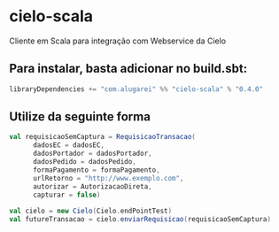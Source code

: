 # cielo-scala
Cliente em Scala para integração com Webservice da Cielo


## Para instalar, basta adicionar no build.sbt:

```scala
libraryDependencies += "com.alugarei" %% "cielo-scala" % "0.4.0"
```

## Utilize da seguinte forma

```scala
val requisicaoSemCaptura = RequisicaoTransacao(
      dadosEC = dadosEC,
      dadosPortador = dadosPortador,
      dadosPedido = dadosPedido,
      formaPagamento = formaPagamento,
      urlRetorno = "http://www.exemplo.com",
      autorizar = AutorizacaoDireta,
      capturar = false)
      
val cielo = new Cielo(Cielo.endPointTest)
val futureTransacao = cielo.enviarRequisicao(requisicaoSemCaptura)
```
